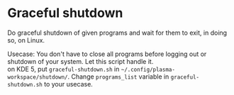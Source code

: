 # Graceful shutdown
Do graceful shutdown of given programs and wait for them to exit, in doing so, on Linux.  

Usecase: You don't have to close all programs before logging out or shutdown of your system. Let this script handle it.  
on KDE 5, put `graceful-shutdown.sh` in `~/.config/plasma-workspace/shutdown/`. Change `programs_list` variable in `graceful-shutdown.sh` to your usecase.
